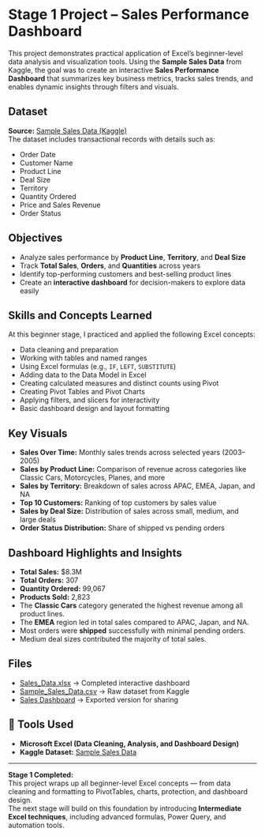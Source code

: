 # Stage 1 Project – Sales Performance Dashboard

This project demonstrates practical application of Excel’s beginner-level data analysis and visualization tools. Using the **Sample Sales Data** from Kaggle, the goal was to create an interactive **Sales Performance Dashboard** that summarizes key business metrics, tracks sales trends, and enables dynamic insights through filters and visuals.

## Dataset
**Source:** [Sample Sales Data (Kaggle)](https://www.kaggle.com/datasets/kyanyoga/sample-sales-data)  
The dataset includes transactional records with details such as:
- Order Date  
- Customer Name  
- Product Line  
- Deal Size  
- Territory  
- Quantity Ordered  
- Price and Sales Revenue  
- Order Status  

## Objectives
- Analyze sales performance by **Product Line**, **Territory**, and **Deal Size**  
- Track **Total Sales**, **Orders**, and **Quantities** across years  
- Identify top-performing customers and best-selling product lines  
- Create an **interactive dashboard** for decision-makers to explore data easily  

## Skills and Concepts Learned
At this beginner stage, I practiced and applied the following Excel concepts:
- Data cleaning and preparation  
- Working with tables and named ranges  
- Using Excel formulas (e.g., `IF`, `LEFT`, `SUBSTITUTE`)  
- Adding data to the Data Model in Excel 
- Creating calculated measures and distinct counts using Pivot  
- Creating Pivot Tables and Pivot Charts  
- Applying filters, and slicers for interactivity  
- Basic dashboard design and layout formatting  

## Key Visuals
- **Sales Over Time:** Monthly sales trends across selected years (2003–2005)  
- **Sales by Product Line:** Comparison of revenue across categories like Classic Cars, Motorcycles, Planes, and more  
- **Sales by Territory:** Breakdown of sales across APAC, EMEA, Japan, and NA  
- **Top 10 Customers:** Ranking of top customers by sales value  
- **Sales by Deal Size:** Distribution of sales across small, medium, and large deals  
- **Order Status Distribution:** Share of shipped vs pending orders 

## Dashboard Highlights and Insights
- **Total Sales:** $8.3M  
- **Total Orders:** 307  
- **Quantity Ordered:** 99,067  
- **Products Sold:** 2,823  
- The **Classic Cars** category generated the highest revenue among all product lines.  
- The **EMEA** region led in total sales compared to APAC, Japan, and NA.  
- Most orders were **shipped** successfully with minimal pending orders.  
- Medium deal sizes contributed the majority of total sales.  

## Files
- [Sales_Data.xlsx](./sales_data_sample.xlsx) → Completed interactive dashboard  
- [Sample_Sales_Data.csv](./sales_data_sample.csv) → Raw dataset from Kaggle  
- [Sales Dashboard](./Sales_Dashboard.pdf) → Exported version for sharing 

## 🧩 Tools Used
- **Microsoft Excel (Data Cleaning, Analysis, and Dashboard Design)**  
- **Kaggle Dataset:** [Sample Sales Data](https://www.kaggle.com/datasets/kyanyoga/sample-sales-data)

---
**Stage 1 Completed:**  
This project wraps up all beginner-level Excel concepts — from data cleaning and formatting to PivotTables, charts, protection, and dashboard design.  
The next stage will build on this foundation by introducing **Intermediate Excel techniques**, including advanced formulas, Power Query, and automation tools.

